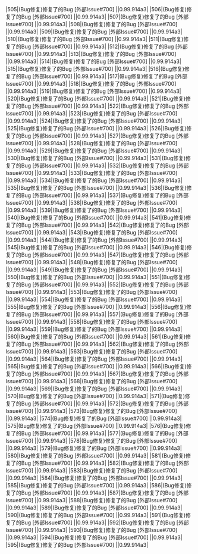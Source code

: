 
|505|(Bug修复)修复了的Bug                                       [外部Issue#700] ||0.99.914a3|
|506|(Bug修复)修复了的Bug                                       [外部Issue#700] ||0.99.914a3|
|507|(Bug修复)修复了的Bug                                       [外部Issue#700] ||0.99.914a3|
|508|(Bug修复)修复了的Bug                                       [外部Issue#700] ||0.99.914a3|
|509|(Bug修复)修复了的Bug                                       [外部Issue#700] ||0.99.914a3|
|510|(Bug修复)修复了的Bug                                       [外部Issue#700] ||0.99.914a3|
|511|(Bug修复)修复了的Bug                                       [外部Issue#700] ||0.99.914a3|
|512|(Bug修复)修复了的Bug                                       [外部Issue#700] ||0.99.914a3|
|513|(Bug修复)修复了的Bug                                       [外部Issue#700] ||0.99.914a3|
|514|(Bug修复)修复了的Bug                                       [外部Issue#700] ||0.99.914a3|
|515|(Bug修复)修复了的Bug                                       [外部Issue#700] ||0.99.914a3|
|516|(Bug修复)修复了的Bug                                       [外部Issue#700] ||0.99.914a3|
|517|(Bug修复)修复了的Bug                                       [外部Issue#700] ||0.99.914a3|
|518|(Bug修复)修复了的Bug                                       [外部Issue#700] ||0.99.914a3|
|519|(Bug修复)修复了的Bug                                       [外部Issue#700] ||0.99.914a3|
|520|(Bug修复)修复了的Bug                                       [外部Issue#700] ||0.99.914a3|
|521|(Bug修复)修复了的Bug                                       [外部Issue#700] ||0.99.914a3|
|522|(Bug修复)修复了的Bug                                       [外部Issue#700] ||0.99.914a3|
|523|(Bug修复)修复了的Bug                                       [外部Issue#700] ||0.99.914a3|
|524|(Bug修复)修复了的Bug                                       [外部Issue#700] ||0.99.914a3|
|525|(Bug修复)修复了的Bug                                       [外部Issue#700] ||0.99.914a3|
|526|(Bug修复)修复了的Bug                                       [外部Issue#700] ||0.99.914a3|
|527|(Bug修复)修复了的Bug                                       [外部Issue#700] ||0.99.914a3|
|528|(Bug修复)修复了的Bug                                       [外部Issue#700] ||0.99.914a3|
|529|(Bug修复)修复了的Bug                                       [外部Issue#700] ||0.99.914a3|
|530|(Bug修复)修复了的Bug                                       [外部Issue#700] ||0.99.914a3|
|531|(Bug修复)修复了的Bug                                       [外部Issue#700] ||0.99.914a3|
|532|(Bug修复)修复了的Bug                                       [外部Issue#700] ||0.99.914a3|
|533|(Bug修复)修复了的Bug                                       [外部Issue#700] ||0.99.914a3|
|534|(Bug修复)修复了的Bug                                       [外部Issue#700] ||0.99.914a3|
|535|(Bug修复)修复了的Bug                                       [外部Issue#700] ||0.99.914a3|
|536|(Bug修复)修复了的Bug                                       [外部Issue#700] ||0.99.914a3|
|537|(Bug修复)修复了的Bug                                       [外部Issue#700] ||0.99.914a3|
|538|(Bug修复)修复了的Bug                                       [外部Issue#700] ||0.99.914a3|
|539|(Bug修复)修复了的Bug                                       [外部Issue#700] ||0.99.914a3|
|540|(Bug修复)修复了的Bug                                       [外部Issue#700] ||0.99.914a3|
|541|(Bug修复)修复了的Bug                                       [外部Issue#700] ||0.99.914a3|
|542|(Bug修复)修复了的Bug                                       [外部Issue#700] ||0.99.914a3|
|543|(Bug修复)修复了的Bug                                       [外部Issue#700] ||0.99.914a3|
|544|(Bug修复)修复了的Bug                                       [外部Issue#700] ||0.99.914a3|
|545|(Bug修复)修复了的Bug                                       [外部Issue#700] ||0.99.914a3|
|546|(Bug修复)修复了的Bug                                       [外部Issue#700] ||0.99.914a3|
|547|(Bug修复)修复了的Bug                                       [外部Issue#700] ||0.99.914a3|
|548|(Bug修复)修复了的Bug                                       [外部Issue#700] ||0.99.914a3|
|549|(Bug修复)修复了的Bug                                       [外部Issue#700] ||0.99.914a3|
|550|(Bug修复)修复了的Bug                                       [外部Issue#700] ||0.99.914a3|
|551|(Bug修复)修复了的Bug                                       [外部Issue#700] ||0.99.914a3|
|552|(Bug修复)修复了的Bug                                       [外部Issue#700] ||0.99.914a3|
|553|(Bug修复)修复了的Bug                                       [外部Issue#700] ||0.99.914a3|
|554|(Bug修复)修复了的Bug                                       [外部Issue#700] ||0.99.914a3|
|555|(Bug修复)修复了的Bug                                       [外部Issue#700] ||0.99.914a3|
|556|(Bug修复)修复了的Bug                                       [外部Issue#700] ||0.99.914a3|
|557|(Bug修复)修复了的Bug                                       [外部Issue#700] ||0.99.914a3|
|558|(Bug修复)修复了的Bug                                       [外部Issue#700] ||0.99.914a3|
|559|(Bug修复)修复了的Bug                                       [外部Issue#700] ||0.99.914a3|
|560|(Bug修复)修复了的Bug                                       [外部Issue#700] ||0.99.914a3|
|561|(Bug修复)修复了的Bug                                       [外部Issue#700] ||0.99.914a3|
|562|(Bug修复)修复了的Bug                                       [外部Issue#700] ||0.99.914a3|
|563|(Bug修复)修复了的Bug                                       [外部Issue#700] ||0.99.914a3|
|564|(Bug修复)修复了的Bug                                       [外部Issue#700] ||0.99.914a3|
|565|(Bug修复)修复了的Bug                                       [外部Issue#700] ||0.99.914a3|
|566|(Bug修复)修复了的Bug                                       [外部Issue#700] ||0.99.914a3|
|567|(Bug修复)修复了的Bug                                       [外部Issue#700] ||0.99.914a3|
|568|(Bug修复)修复了的Bug                                       [外部Issue#700] ||0.99.914a3|
|569|(Bug修复)修复了的Bug                                       [外部Issue#700] ||0.99.914a3|
|570|(Bug修复)修复了的Bug                                       [外部Issue#700] ||0.99.914a3|
|571|(Bug修复)修复了的Bug                                       [外部Issue#700] ||0.99.914a3|
|572|(Bug修复)修复了的Bug                                       [外部Issue#700] ||0.99.914a3|
|573|(Bug修复)修复了的Bug                                       [外部Issue#700] ||0.99.914a3|
|574|(Bug修复)修复了的Bug                                       [外部Issue#700] ||0.99.914a3|
|575|(Bug修复)修复了的Bug                                       [外部Issue#700] ||0.99.914a3|
|576|(Bug修复)修复了的Bug                                       [外部Issue#700] ||0.99.914a3|
|577|(Bug修复)修复了的Bug                                       [外部Issue#700] ||0.99.914a3|
|578|(Bug修复)修复了的Bug                                       [外部Issue#700] ||0.99.914a3|
|579|(Bug修复)修复了的Bug                                       [外部Issue#700] ||0.99.914a3|
|580|(Bug修复)修复了的Bug                                       [外部Issue#700] ||0.99.914a3|
|581|(Bug修复)修复了的Bug                                       [外部Issue#700] ||0.99.914a3|
|582|(Bug修复)修复了的Bug                                       [外部Issue#700] ||0.99.914a3|
|583|(Bug修复)修复了的Bug                                       [外部Issue#700] ||0.99.914a3|
|584|(Bug修复)修复了的Bug                                       [外部Issue#700] ||0.99.914a3|
|585|(Bug修复)修复了的Bug                                       [外部Issue#700] ||0.99.914a3|
|586|(Bug修复)修复了的Bug                                       [外部Issue#700] ||0.99.914a3|
|587|(Bug修复)修复了的Bug                                       [外部Issue#700] ||0.99.914a3|
|588|(Bug修复)修复了的Bug                                       [外部Issue#700] ||0.99.914a3|
|589|(Bug修复)修复了的Bug                                       [外部Issue#700] ||0.99.914a3|
|590|(Bug修复)修复了的Bug                                       [外部Issue#700] ||0.99.914a3|
|591|(Bug修复)修复了的Bug                                       [外部Issue#700] ||0.99.914a3|
|592|(Bug修复)修复了的Bug                                       [外部Issue#700] ||0.99.914a3|
|593|(Bug修复)修复了的Bug                                       [外部Issue#700] ||0.99.914a3|
|594|(Bug修复)修复了的Bug                                       [外部Issue#700] ||0.99.914a3|
|595|(Bug修复)修复了的Bug                                       [外部Issue#700] ||0.99.914a3|

